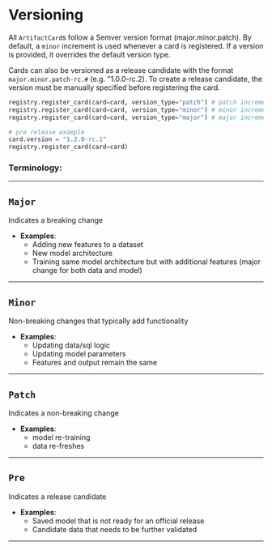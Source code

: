 # Versioning

All `ArtifactCard`s follow a Semver version format (major.minor.patch). By default, a `minor` increment is used whenever a card is registered. If a version is provided, it overrides the default version type.

Cards can also be versioned as a release candidate with the format `major.minor.patch-rc.#` (e.g. "1.0.0-rc.2). To create a release candidate, the version must be manually specified before registering the card.

```python
registry.register_card(card=card, version_type="patch") # patch increment 1.0.0 -> 1.0.1
registry.register_card(card=card, version_type="minor") # minor increment (default) 1.0.0 -> 1.1.0
registry.register_card(card=card, version_type="major") # major increment 1.0.0 -> 2.0.0

# pre release example
card.version = "1.2.0-rc.1"
registry.register_card(card=card)
```


### Terminology:

---
## `Major`
Indicates a breaking change

- **Examples**:
    * Adding new features to a dataset
    * New model architecture
    * Training same model architecture but with additional features (major change for both data and model)

---
## `Minor`
Non-breaking changes that typically add functionality

- **Examples**:
    * Updating data/sql logic
    * Updating model parameters
    * Features and output remain the same

---
## `Patch`
Indicates a non-breaking change

- **Examples**:
    * model re-training
    * data re-freshes

---
## `Pre`
Indicates a release candidate

- **Examples**:
    * Saved model that is not ready for an official release
    * Candidate data that needs to be further validated
---